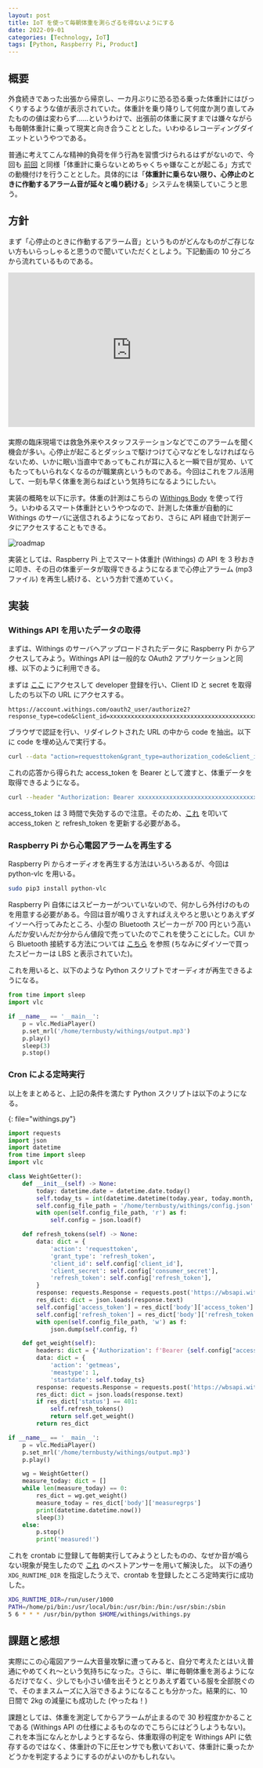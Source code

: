 ```yaml
---
layout: post
title: IoT を使って毎朝体重を測らざるを得ないようにする
date: 2022-09-01
categories: [Technology, IoT]
tags: [Python, Raspberry Pi, Product]
---
```


## 概要

外食続きであった出張から帰京し、一カ月ぶりに恐る恐る乗った体重計にはびっくりするような値が表示されていた。体重計を乗り降りして何度か測り直してみたものの値は変わらず……というわけで、出張前の体重に戻すまでは嫌々ながらも毎朝体重計に乗って現実と向き合うこととした。いわゆるレコーディングダイエットというやつである。

普通に考えてこんな精神的負荷を伴う行為を習慣づけられるはずがないので、今回も [前回](https://ternbusty.github.io/posts/take-a-bath/) と同様「体重計に乗らないとめちゃくちゃ嫌なことが起こる」方式での動機付けを行うこととした。具体的には「**体重計に乗らない限り、心停止のときに作動するアラーム音が延々と鳴り続ける**」システムを構築していこうと思う。

## 方針

まず「心停止のときに作動するアラーム音」というものがどんなものがご存じない方もいらっしゃると思うので聞いていただくとしよう。下記動画の 10 分ごろから流れているものである。

<iframe width="560" height="315" class="youtube" src="https://www.youtube.com/embed/IKfJOQkzVNU?start=601" title="YouTube video player" frameborder="0" allow="accelerometer; autoplay; clipboard-write; encrypted-media; gyroscope; picture-in-picture" allowfullscreen ></iframe>

実際の臨床現場では救急外来やスタッフステーションなどでこのアラームを聞く機会が多い。心停止が起こるとダッシュで駆けつけて心マなどをしなければならないため、いかに眠い当直中であってもこれが耳に入ると一瞬で目が覚め、いてもたってもいられなくなるのが職業病というものである。今回はこれをフル活用して、一刻も早く体重を測らねばという気持ちになるようにしたい。

実装の概略を以下に示す。体重の計測はこちらの [Withings Body](https://www.withings.com/jp/ja/body) を使って行う。いわゆるスマート体重計というやつなので、計測した体重が自動的に Withings のサーバに送信されるようになっており、さらに API 経由で計測データにアクセスすることもできる。

![roadmap](../../assets/img/measure-weight/roadmap.png)

実装としては、Raspberry Pi 上でスマート体重計 (Withings) の API を 3 秒おきに叩き、その日の体重データが取得できるようになるまで心停止アラーム (mp3 ファイル) を再生し続ける、という方針で進めていく。

## 実装

### Withings API を用いたデータの取得

まずは、Withings のサーバへアップロードされたデータに Raspberry Pi からアクセスしてみよう。Withings API は一般的な OAuth2 アプリケーションと同様、以下のように利用できる。

まずは [ここ](https://developer.withings.com/) にアクセスして developer 登録を行い、Client ID と secret を取得したのち以下の URL にアクセスする。

```
https://account.withings.com/oauth2_user/authorize2?response_type=code&client_id=xxxxxxxxxxxxxxxxxxxxxxxxxxxxxxxxxxxxxxxxxxxxxxxxxxxxxxxxx&scope=user.metrics&redirect_uri=http://localhost:8000/&state=dev
```

ブラウザで認証を行い、リダイレクトされた URL の中から code を抽出。以下に code を埋め込んで実行する。

```bash
curl --data "action=requesttoken&grant_type=authorization_code&client_id=xxxxxxxxxxxxxxxxxxxxxxxxxxxxxxxxxxxxxxxxxxxxxxxxxxxxxxxxx&client_secret=xxxxxxxxxxxxxxxxxxxxxxxxxxxxxxxxxxxxxxxxxxxxxxxxxxxxxxxxx&code=xxxxxxxxxxxxxxxxxxxxxxxxxxxxxxxxxxxxxx&redirect_uri=http://localhost:8000/" 'https://wbsapi.withings.net/v2/oauth2'
```

これの応答から得られた access_token を Bearer として渡すと、体重データを取得できるようになる。

```bash
curl --header "Authorization: Bearer xxxxxxxxxxxxxxxxxxxxxxxxxxxxxxxxxxxxxxxxxxxxxxxxxxxxxxxxx" --data "action=getmeas" 'https://wbsapi.withings.net/measure'
```

access_token は 3 時間で失効するので注意。そのため、[これ](https://developer.withings.com/api-reference#operation/oauth2-refreshaccesstoken) を叩いて access_token と refresh_token を更新する必要がある。

### Raspberry Pi から心電図アラームを再生する

Raspberry Pi からオーディオを再生する方法はいろいろあるが、今回は python-vlc を用いる。

```bash
sudo pip3 install python-vlc
```

Raspberry Pi 自体にはスピーカーがついていないので、何かしら外付けのものを用意する必要がある。今回は音が鳴りさえすればええやろと思いとりあえずダイソーへ行ってみたところ、小型の Bluetooth スピーカーが 700 円という高いんだか安いんだか分からん値段で売っていたのでこれを使うことにした。CUI から Bluetooth 接続する方法については [こちら](https://hymd3a.hatenablog.com/entry/2022/01/22/211335) を参照 (ちなみにダイソーで買ったスピーカーは LBS と表示されていた)。

これを用いると、以下のような Python スクリプトでオーディオが再生できるようになる。

```python
from time import sleep
import vlc

if __name__ == '__main__':
    p = vlc.MediaPlayer()
    p.set_mrl('/home/ternbusty/withings/output.mp3')
    p.play()
    sleep(3)
    p.stop()
```

### Cron による定時実行

以上をまとめると、上記の条件を満たす Python スクリプトは以下のようになる。

{: file="withings.py"}
```python
import requests
import json
import datetime
from time import sleep
import vlc

class WeightGetter():
    def __init__(self) -> None:
        today: datetime.date = datetime.date.today()
        self.today_ts = int(datetime.datetime(today.year, today.month, today.day, 0, 0).timestamp())
        self.config_file_path = '/home/ternbusty/withings/config.json'
        with open(self.config_file_path, 'r') as f:
            self.config = json.load(f)

    def refresh_tokens(self) -> None:
        data: dict = {
            'action': 'requesttoken',
            'grant_type': 'refresh_token',
            'client_id': self.config['client_id'],
            'client_secret': self.config['consumer_secret'],
            'refresh_token': self.config['refresh_token'],
        }
        response: requests.Response = requests.post('https://wbsapi.withings.net/v2/oauth2', data=data)
        res_dict: dict = json.loads(response.text)
        self.config['access_token'] = res_dict['body']['access_token']
        self.config['refresh_token'] = res_dict['body']['refresh_token']
        with open(self.config_file_path, 'w') as f:
            json.dump(self.config, f)

    def get_weight(self):
        headers: dict = {'Authorization': f'Bearer {self.config["access_token"]}'}
        data: dict = {
            'action': 'getmeas',
            'meastype': 1,
            'startdate': self.today_ts}
        response: requests.Response = requests.post('https://wbsapi.withings.net/measure', headers=headers, data=data)
        res_dict: dict = json.loads(response.text)
        if res_dict['status'] == 401:
            self.refresh_tokens()
            return self.get_weight()
        return res_dict

if __name__ == '__main__':
    p = vlc.MediaPlayer()
    p.set_mrl('/home/ternbusty/withings/output.mp3')
    p.play()

    wg = WeightGetter()
    measure_today: dict = []
    while len(measure_today) == 0:
        res_dict = wg.get_weight()
        measure_today = res_dict['body']['measuregrps']
        print(datetime.datetime.now())
        sleep(3)
    else:
        p.stop()
        print('measured!')
```

これを crontab に登録して毎朝実行してみようとしたものの、なぜか音が鳴らない現象が発生したので [これ](https://stackoverflow.com/questions/42497130/audio-doesnt-play-with-crontab-on-raspberry-pi) のベストアンサーを用いて解決した。 以下の通り `XDG_RUNTIME_DIR` を指定したうえで、crontab を登録したところ定時実行に成功した。

```bash
XDG_RUNTIME_DIR=/run/user/1000
PATH=/home/pi/bin:/usr/local/bin:/usr/bin:/bin:/usr/sbin:/sbin
5 6 * * * /usr/bin/python $HOME/withings/withings.py
```

## 課題と感想

実際にこの心電図アラーム大音量攻撃に遭ってみると、自分で考えたとはいえ普通にやめてくれ～という気持ちになった。さらに、単に毎朝体重を測るようになるだけでなく、少しでも小さい値を出そうととりあえず着ている服を全部脱ぐので、そのままスムーズに入浴できるようになることも分かった。結果的に、10 日間で 2kg の減量にも成功した (やったね！)

課題としては、体重を測定してからアラームが止まるので 30 秒程度かかることである (Withings API の仕様によるものなのでこちらにはどうしようもない)。これを本当になんとかしようとするなら、体重取得の判定を Withings API に依存するのではなく、体重計の下に圧センサでも敷いておいて、体重計に乗ったかどうかを判定するようにするのがよいのかもしれない。

<style/>
.youtube {
  display: block;
  margin: 0 auto;
  margin-bottom: 20px;	
  max-width: 100%;
}
</style>